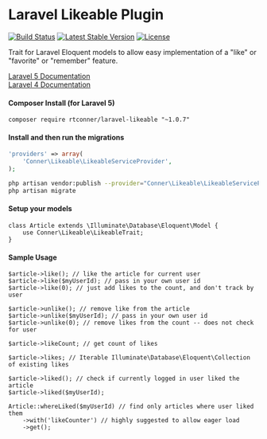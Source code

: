 Laravel Likeable Plugin
============

[![Build Status](https://travis-ci.org/rtconner/laravel-likeable.svg?branch=master)](https://travis-ci.org/rtconner/laravel-likeable)
[![Latest Stable Version](https://poser.pugx.org/rtconner/laravel-likeable/v/stable.svg)](https://packagist.org/packages/rtconner/laravel-likeable)
[![License](https://poser.pugx.org/rtconner/laravel-likeable/license.svg)](https://packagist.org/packages/rtconner/laravel-likeable)

Trait for Laravel Eloquent models to allow easy implementation of a "like" or "favorite" or "remember" feature.

[Laravel 5 Documentation](https://github.com/rtconner/laravel-likeable/tree/laravel-5)  
[Laravel 4 Documentation](https://github.com/rtconner/laravel-likeable/tree/laravel-4)

#### Composer Install (for Laravel 5)

	composer require rtconner/laravel-likeable "~1.0.7"

#### Install and then run the migrations

```php
'providers' => array(
	'Conner\Likeable\LikeableServiceProvider',
);
```

```bash
php artisan vendor:publish --provider="Conner\Likeable\LikeableServiceProvider"
php artisan migrate
```

#### Setup your models

    class Article extends \Illuminate\Database\Eloquent\Model {
		use Conner\Likeable\LikeableTrait;
	}

#### Sample Usage

	$article->like(); // like the article for current user
	$article->like($myUserId); // pass in your own user id
	$article->like(0); // just add likes to the count, and don't track by user
	
	$article->unlike(); // remove like from the article
	$article->unlike($myUserId); // pass in your own user id
	$article->unlike(0); // remove likes from the count -- does not check for user
	
	$article->likeCount; // get count of likes
	
	$article->likes; // Iterable Illuminate\Database\Eloquent\Collection of existing likes 
	
	$article->liked(); // check if currently logged in user liked the article
	$article->liked($myUserId);
	
	Article::whereLiked($myUserId) // find only articles where user liked them
		->with('likeCounter') // highly suggested to allow eager load
		->get();
